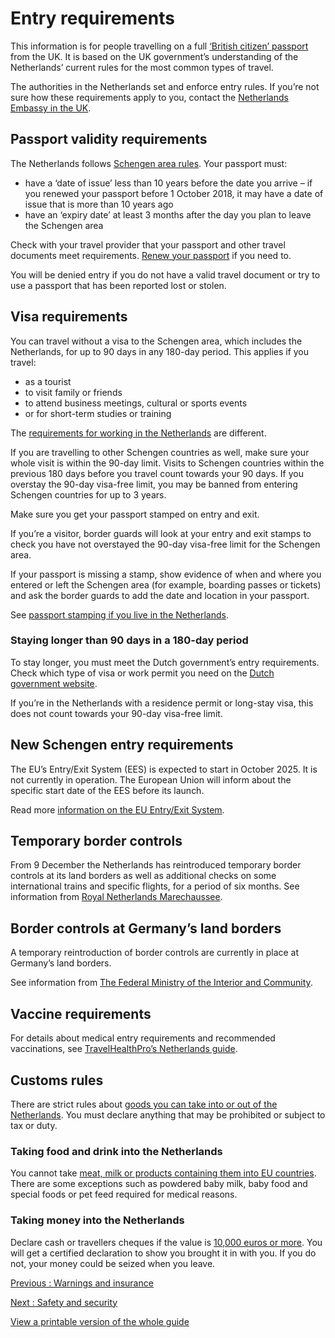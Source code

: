 # Entry requirements

This information is for people travelling on a full [‘British citizen’ passport](https://www.gov.uk/types-of-british-nationality) from the UK. It is based on the UK government’s understanding of the Netherlands’ current rules for the most common types of travel.

The authorities in the Netherlands set and enforce entry rules. If you’re not sure how these requirements apply to you, contact the [Netherlands Embassy in the UK](https://www.netherlandsworldwide.nl/contact/embassies-consulates-general/united-kingdom/embassy-london).

## Passport validity requirements

The Netherlands follows [Schengen area rules](https://europa.eu/youreurope/citizens/travel/entry-exit/non-eu-nationals/index_en.htm). Your passport must:

* have a ‘date of issue’ less than 10 years before the date you arrive – if you renewed your passport before 1 October 2018, it may have a date of issue that is more than 10 years ago
* have an ‘expiry date’ at least 3 months after the day you plan to leave the Schengen area

Check with your travel provider that your passport and other travel documents meet requirements. [Renew your passport](https://www.gov.uk/renew-adult-passport/renew) if you need to.

You will be denied entry if you do not have a valid travel document or try to use a passport that has been reported lost or stolen.

## Visa requirements

You can travel without a visa to the Schengen area, which includes the Netherlands, for up to 90 days in any 180-day period. This applies if you travel:

* as a tourist
* to visit family or friends
* to attend business meetings, cultural or sports events
* or for short-term studies or training

The [requirements for working in the Netherlands](https://www.gov.uk/guidance/travel-to-the-netherlands-for-work) are different.

If you are travelling to other Schengen countries as well, make sure your whole visit is within the 90-day limit. Visits to Schengen countries within the previous 180 days before you travel count towards your 90 days. If you overstay the 90-day visa-free limit, you may be banned from entering Schengen countries for up to 3 years.

Make sure you get your passport stamped on entry and exit.

If you’re a visitor, border guards will look at your entry and exit stamps to check you have not overstayed the 90-day visa-free limit for the Schengen area.

If your passport is missing a stamp, show evidence of when and where you entered or left the Schengen area (for example, boarding passes or tickets) and ask the border guards to add the date and location in your passport.

See [passport stamping if you live in the Netherlands](https://www.gov.uk/guidance/living-in-the-netherlands#passports-and-travel).

### Staying longer than 90 days in a 180-day period

To stay longer, you must meet the Dutch government’s entry requirements. Check which type of visa or work permit you need on the [Dutch government website](https://www.government.nl/topics/immigration-to-the-netherlands/question-and-answer/which-visa-do-i-need-to-travel-to-the-netherlands).

If you’re in the Netherlands with a residence permit or long-stay visa, this does not count towards your 90-day visa-free limit.

## New Schengen entry requirements

The EU’s Entry/Exit System (EES) is expected to start in October 2025. It is not currently in operation. The European Union will inform about the specific start date of the EES before its launch.

Read more [information on the EU Entry/Exit System](https://www.gov.uk/guidance/eu-entryexit-system).

## Temporary border controls

From 9 December the Netherlands has reintroduced temporary border controls at its land borders as well as additional checks on some international trains and specific flights, for a period of six months. See information from [Royal Netherlands Marechaussee](https://english.marechaussee.nl/topics/t/temporary-reintroduction-of-border-control).

## Border controls at Germany’s land borders

A temporary reintroduction of border controls are currently in place at Germany’s land borders.

See information from [The Federal Ministry of the Interior and Community](https://www.bmi.bund.de/SharedDocs/pressemitteilungen/EN/2024/09/binnengrenzkontrollen_en.html).

## Vaccine requirements

For details about medical entry requirements and recommended vaccinations, see [TravelHealthPro’s Netherlands guide](https://www.travelhealthpro.org.uk/country/160/netherlands#Vaccine_Recommendations).

## Customs rules

There are strict rules about [goods you can take into or out of the Netherlands](https://www.belastingdienst.nl/wps/wcm/connect/bldcontenten/belastingdienst/individuals/abroad_and_customs/restricted_prohibited_import_export/). You must declare anything that may be prohibited or subject to tax or duty.

### Taking food and drink into the Netherlands

You cannot take [meat, milk or products containing them into EU countries](https://ec.europa.eu/food/animals/animalproducts/personal_imports_en). There are some exceptions such as powdered baby milk, baby food and special foods or pet feed required for medical reasons.

### Taking money into the Netherlands

Declare cash or travellers cheques if the value is [10,000 euros or more](https://www.belastingdienst.nl/wps/wcm/connect/en/customs/content/how-much-money-can-i-take-with-me-while-travelling). You will get a certified declaration to show you brought it in with you. If you do not, your money could be seized when you leave.

[Previous
:
Warnings and insurance](/foreign-travel-advice/netherlands)

[Next
:
Safety and security](/foreign-travel-advice/netherlands/safety-and-security)

[View a printable version of the whole guide](/foreign-travel-advice/netherlands/print)